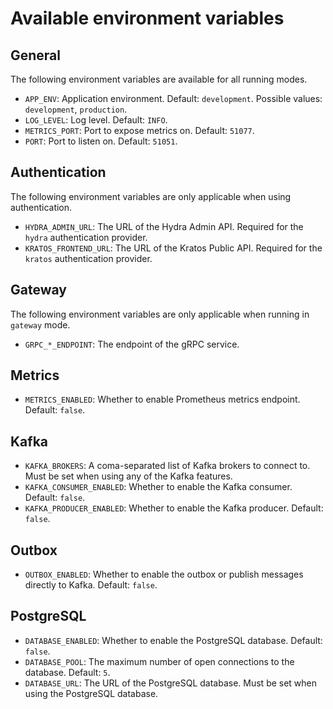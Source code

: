 # Available environment variables

## General

The following environment variables are available for all running modes.

- `APP_ENV`: Application environment. Default: `development`. Possible values: `development`, `production`.
- `LOG_LEVEL`: Log level. Default: `INFO`.
- `METRICS_PORT`: Port to expose metrics on. Default: `51077`.
- `PORT`: Port to listen on. Default: `51051`.

## Authentication

The following environment variables are only applicable when using authentication.

- `HYDRA_ADMIN_URL`: The URL of the Hydra Admin API. Required for the `hydra` authentication provider.
- `KRATOS_FRONTEND_URL`: The URL of the Kratos Public API. Required for the `kratos` authentication provider.

## Gateway

The following environment variables are only applicable when running in `gateway` mode.

- `GRPC_*_ENDPOINT`: The endpoint of the gRPC service.

## Metrics

- `METRICS_ENABLED`: Whether to enable Prometheus metrics endpoint. Default: `false`.

## Kafka

- `KAFKA_BROKERS`: A coma-separated list of Kafka brokers to connect to. Must be set when using any of the Kafka features.
- `KAFKA_CONSUMER_ENABLED`: Whether to enable the Kafka consumer. Default: `false`.
- `KAFKA_PRODUCER_ENABLED`: Whether to enable the Kafka producer. Default: `false`.

## Outbox

- `OUTBOX_ENABLED`: Whether to enable the outbox or publish messages directly to Kafka. Default: `false`.

## PostgreSQL

- `DATABASE_ENABLED`: Whether to enable the PostgreSQL database. Default: `false`.
- `DATABASE_POOL`: The maximum number of open connections to the database. Default: `5`.
- `DATABASE_URL`: The URL of the PostgreSQL database. Must be set when using the PostgreSQL database.
